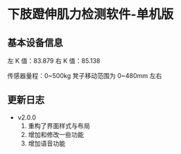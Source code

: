 <!--
 * @Author      : Mr.bin
 * @Date        : 2022-06-23 08:38:05
 * @LastEditTime: 2022-07-26 11:38:41
 * @Description : energy-n14-e13-standalone-leg-up
-->

# 下肢蹬伸肌力检测软件-单机版

## 基本设备信息

左 K 值：83.879
右 K 值：85.138

传感器量程：0~500kg
凳子移动范围为 0~480mm 左右

## 更新日志

- v2.0.0
  1. 重构了界面样式与布局
  2. 增加和修改一些功能
  3. 增加语音功能
